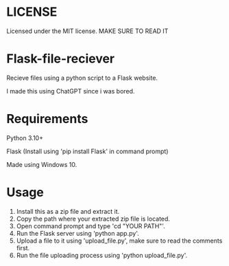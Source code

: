 # LICENSE
Licensed under the MIT license. MAKE SURE TO READ IT

# Flask-file-reciever
Recieve files using a python script to a Flask website.

I made this using ChatGPT since i was bored.

# Requirements
Python 3.10+

Flask (Install using 'pip install Flask' in command prompt)

Made using Windows 10.

# Usage

1. Install this as a zip file and extract it.
2. Copy the path where your extracted zip file is located.
3. Open command prompt and type 'cd "YOUR PATH"'.
5. Run the Flask server using 'python app.py'.
6. Upload a file to it using 'upload_file.py', make sure to read the comments first.
7. Run the file uploading process using 'python upload_file.py'.
